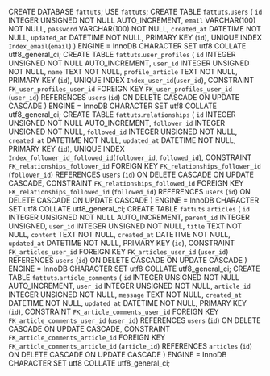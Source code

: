 CREATE DATABASE `fattuts`;
USE `fattuts`;
CREATE TABLE `fattuts`.`users` (
  `id` INTEGER UNSIGNED NOT NULL AUTO_INCREMENT,
  `email` VARCHAR(100) NOT NULL,
  `password` VARCHAR(100) NOT NULL,
  `created_at` DATETIME NOT NULL,
  `updated_at` DATETIME NOT NULL,
  PRIMARY KEY (`id`),
  UNIQUE INDEX `Index_email`(`email`)
)
ENGINE = InnoDB
CHARACTER SET utf8 COLLATE utf8_general_ci;
CREATE TABLE `fattuts`.`user_profiles` (
  `id` INTEGER UNSIGNED NOT NULL AUTO_INCREMENT,
  `user_id` INTEGER UNSIGNED NOT NULL,
  `name` TEXT NOT NULL,
  `profile_article` TEXT NOT NULL,
  PRIMARY KEY (`id`),
  UNIQUE INDEX `Index_user_id`(`user_id`),
  CONSTRAINT `FK_user_profiles_user_id` FOREIGN KEY `FK_user_profiles_user_id` (`user_id`)
    REFERENCES `users` (`id`)
    ON DELETE CASCADE
    ON UPDATE CASCADE
)
ENGINE = InnoDB
CHARACTER SET utf8 COLLATE utf8_general_ci;
CREATE TABLE `fattuts`.`relationships` (
  `id` INTEGER UNSIGNED NOT NULL AUTO_INCREMENT,
  `follower_id` INTEGER UNSIGNED NOT NULL,
  `followed_id` INTEGER UNSIGNED NOT NULL,
  `created_at` DATETIME NOT NULL,
  `updated_at` DATETIME NOT NULL,
  PRIMARY KEY (`id`),
  UNIQUE INDEX `Index_follower_id_followed_id`(`follower_id`, `followed_id`),
  CONSTRAINT `FK_relationships_follower_id` FOREIGN KEY `FK_relationships_follower_id` (`follower_id`)
    REFERENCES `users` (`id`)
    ON DELETE CASCADE
    ON UPDATE CASCADE,
  CONSTRAINT `FK_relationships_followed_id` FOREIGN KEY `FK_relationships_followed_id` (`followed_id`)
    REFERENCES `users` (`id`)
    ON DELETE CASCADE
    ON UPDATE CASCADE
)
ENGINE = InnoDB
CHARACTER SET utf8 COLLATE utf8_general_ci;
CREATE TABLE `fattuts`.`articles` (
  `id` INTEGER UNSIGNED NOT NULL AUTO_INCREMENT,
  `parent_id` INTEGER UNSIGNED,
  `user_id` INTEGER UNSIGNED NOT NULL,
  `title` TEXT NOT NULL,
  `content` TEXT NOT NULL,
  `created_at` DATETIME NOT NULL,
  `updated_at` DATETIME NOT NULL,
  PRIMARY KEY (`id`),
  CONSTRAINT `FK_articles_user_id` FOREIGN KEY `FK_articles_user_id` (`user_id`)
    REFERENCES `users` (`id`)
    ON DELETE CASCADE
    ON UPDATE CASCADE
)
ENGINE = InnoDB
CHARACTER SET utf8 COLLATE utf8_general_ci;
CREATE TABLE `fattuts`.`article_comments` (
  `id` INTEGER UNSIGNED NOT NULL AUTO_INCREMENT,
  `user_id` INTEGER UNSIGNED NOT NULL,
  `article_id` INTEGER UNSIGNED NOT NULL,
  `message` TEXT NOT NULL,
  `created_at` DATETIME NOT NULL,
  `updated_at` DATETIME NOT NULL,
  PRIMARY KEY (`id`),
  CONSTRAINT `FK_article_comments_user_id` FOREIGN KEY `FK_article_comments_user_id` (`user_id`)
    REFERENCES `users` (`id`)
    ON DELETE CASCADE
    ON UPDATE CASCADE,
  CONSTRAINT `FK_article_comments_article_id` FOREIGN KEY `FK_article_comments_article_id` (`article_id`)
    REFERENCES `articles` (`id`)
    ON DELETE CASCADE
    ON UPDATE CASCADE
)
ENGINE = InnoDB
CHARACTER SET utf8 COLLATE utf8_general_ci;